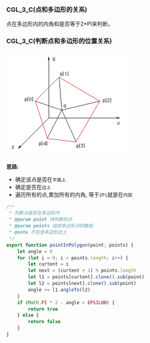### CGL_3_C(点和多边形的关系)
点在多边形内的内角和是否等于2*PI来判断。

### CGL_3_C(判断点和多边形的位置关系)

![alt](./img/006.gif)

**思路:**
- 确定该点是否在`平面上`
- 确定是否在`边上`
- 遍历所有的点,累加所有的内角, 等于`2Pi`就是在`内部`

```js
/**
 * 判断点是否在多边形内
 * @param point 待判断的点
 * @param points 组成多边形点的数组
 * @note 不包含多边形边上
 */
export function pointInPolygon(point, points) {
    let angle = 0
    for (let i = 0; i < points.length; i++) {
        let curtent = i
        let next = (curtent + 1) % points.length
        let l1 = points[curtent].clone().sub(point)
        let l2 = points[next].clone().sub(point)
        angle += l1.angleTo(l2)
    }
    if (Math.PI * 2 - angle < EPSILON) {
        return true
    } else {
        return false
    }
}
```
